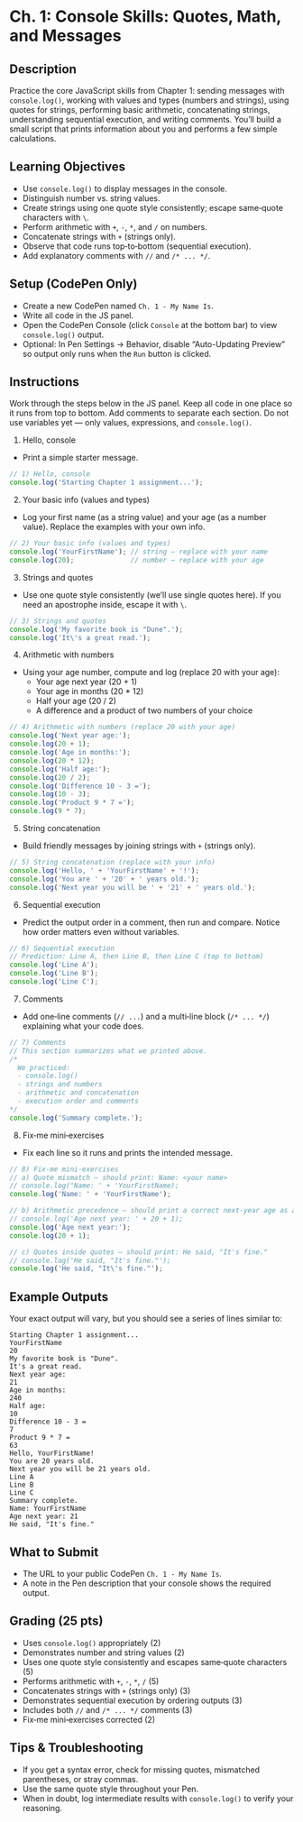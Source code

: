# Ch. 1: Console Skills: Quotes, Math, and Messages

## Description

Practice the core JavaScript skills from Chapter 1: sending messages with `console.log()`, working with values and types (numbers and strings), using quotes for strings, performing basic arithmetic, concatenating strings, understanding sequential execution, and writing comments. You’ll build a small script that prints information about you and performs a few simple calculations.

## Learning Objectives

- Use `console.log()` to display messages in the console.
- Distinguish number vs. string values.
- Create strings using one quote style consistently; escape same‑quote characters with `\`.
- Perform arithmetic with `+`, `-`, `*`, and `/` on numbers.
- Concatenate strings with `+` (strings only).
- Observe that code runs top‑to‑bottom (sequential execution).
- Add explanatory comments with `//` and `/* ... */`.

## Setup (CodePen Only)

- Create a new CodePen named `Ch. 1 - My Name Is`.
- Write all code in the JS panel.
- Open the CodePen Console (click `Console` at the bottom bar) to view `console.log()` output.
- Optional: In Pen Settings → Behavior, disable “Auto-Updating Preview” so output only runs when the `Run` button is clicked.

## Instructions

Work through the steps below in the JS panel. Keep all code in one place so it runs from top to bottom. Add comments to separate each section. Do not use variables yet — only values, expressions, and `console.log()`.

1) Hello, console
- Print a simple starter message.

```js
// 1) Hello, console
console.log('Starting Chapter 1 assignment...');
```

2) Your basic info (values and types)
- Log your first name (as a string value) and your age (as a number value). Replace the examples with your own info.

```js
// 2) Your basic info (values and types)
console.log('YourFirstName'); // string — replace with your name
console.log(20);              // number — replace with your age
```

3) Strings and quotes
- Use one quote style consistently (we’ll use single quotes here). If you need an apostrophe inside, escape it with `\`.

```js
// 3) Strings and quotes
console.log('My favorite book is "Dune".');
console.log('It\'s a great read.');
```

4) Arithmetic with numbers
- Using your age number, compute and log (replace 20 with your age):
  - Your age next year (20 + 1)
  - Your age in months (20 * 12)
  - Half your age (20 / 2)
  - A difference and a product of two numbers of your choice

```js
// 4) Arithmetic with numbers (replace 20 with your age)
console.log('Next year age:');
console.log(20 + 1);
console.log('Age in months:');
console.log(20 * 12);
console.log('Half age:');
console.log(20 / 2);
console.log('Difference 10 - 3 =');
console.log(10 - 3);
console.log('Product 9 * 7 =');
console.log(9 * 7);
```

5) String concatenation
- Build friendly messages by joining strings with `+` (strings only).

```js
// 5) String concatenation (replace with your info)
console.log('Hello, ' + 'YourFirstName' + '!');
console.log('You are ' + '20' + ' years old.');
console.log('Next year you will be ' + '21' + ' years old.');
```

6) Sequential execution
- Predict the output order in a comment, then run and compare. Notice how order matters even without variables.

```js
// 6) Sequential execution
// Prediction: Line A, then Line B, then Line C (top to bottom)
console.log('Line A');
console.log('Line B');
console.log('Line C');
```

7) Comments
- Add one‑line comments (`// ...`) and a multi‑line block (`/* ... */`) explaining what your code does.

```js
// 7) Comments
// This section summarizes what we printed above.
/*
  We practiced:
  - console.log()
  - strings and numbers
  - arithmetic and concatenation
  - execution order and comments
*/
console.log('Summary complete.');
```

8) Fix‑me mini‑exercises
- Fix each line so it runs and prints the intended message.

```js
// 8) Fix‑me mini‑exercises
// a) Quote mismatch — should print: Name: <your name>
// console.log("Name: ' + 'YourFirstName);
console.log('Name: ' + 'YourFirstName');

// b) Arithmetic precedence — should print a correct next‑year age as a number
// console.log('Age next year: ' + 20 + 1);
console.log('Age next year:');
console.log(20 + 1);

// c) Quotes inside quotes — should print: He said, "It's fine."
// console.log('He said, "It's fine."');
console.log('He said, "It\'s fine."');
```

## Example Outputs

Your exact output will vary, but you should see a series of lines similar to:

```
Starting Chapter 1 assignment...
YourFirstName
20
My favorite book is "Dune".
It's a great read.
Next year age:
21
Age in months:
240
Half age:
10
Difference 10 - 3 =
7
Product 9 * 7 =
63
Hello, YourFirstName!
You are 20 years old.
Next year you will be 21 years old.
Line A
Line B
Line C
Summary complete.
Name: YourFirstName
Age next year: 21
He said, "It's fine."
```

## What to Submit

- The URL to your public CodePen `Ch. 1 - My Name Is`.
- A note in the Pen description that your console shows the required output.

## Grading (25 pts)

- Uses `console.log()` appropriately (2)
- Demonstrates number and string values (2)
- Uses one quote style consistently and escapes same‑quote characters (5)
- Performs arithmetic with `+`, `-`, `*`, `/` (5)
- Concatenates strings with `+` (strings only) (3)
- Demonstrates sequential execution by ordering outputs (3)
- Includes both `//` and `/* ... */` comments (3)
- Fix‑me mini‑exercises corrected (2)

## Tips & Troubleshooting

- If you get a syntax error, check for missing quotes, mismatched parentheses, or stray commas.
- Use the same quote style throughout your Pen.
- When in doubt, log intermediate results with `console.log()` to verify your reasoning.
